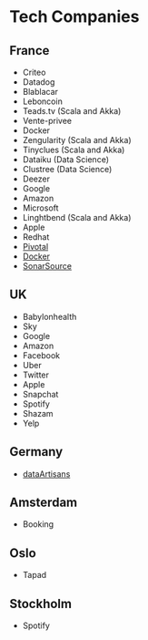 # Tech Companies

## France

* Criteo
* Datadog
* Blablacar
* Leboncoin
* Teads.tv (Scala and Akka)
* Vente-privee
* Docker
* Zengularity (Scala and Akka)
* Tinyclues (Scala and Akka)
* Dataiku (Data Science)
* Clustree (Data Science)
* Deezer
* Google
* Amazon
* Microsoft
* Linghtbend (Scala and Akka)
* Apple
* Redhat
* [Pivotal](https://pivotal.io/careers)
* [Docker](https://www.docker.com/careers)
* [SonarSource](https://www.sonarsource.com/company/jobs/)

## UK

* Babylonhealth
* Sky
* Google
* Amazon
* Facebook
* Uber
* Twitter
* Apple
* Snapchat
* Spotify
* Shazam
* Yelp

## Germany
* [dataArtisans](https://data-artisans.com/)

## Amsterdam

* Booking

## Oslo

* Tapad

## Stockholm

* Spotify
